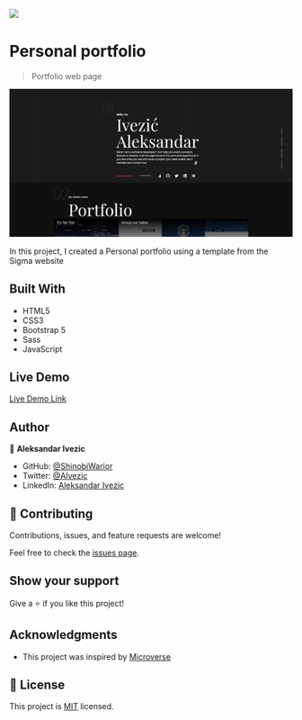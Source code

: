 ![](https://img.shields.io/badge/myapp-blueviolet)


# Personal portfolio


> Portfolio web page

![screenshot](/imgs/Screenshot.png)

In this project, I created a Personal portfolio using a template from the Sigma website

## Built With

- HTML5
- CSS3
- Bootstrap 5
- Sass 
- JavaScript 


## Live Demo

[Live Demo Link](https://shinobiwarior.github.io/Personal_Portfolio/)


## Author

👤 **Aleksandar Ivezic**

- GitHub: [@ShinobiWarior](https://github.com/shinobiwarior)
- Twitter: [@AIvezic](https://twitter.com/AIvezic)
- LinkedIn: [Aleksandar Ivezic](https://linkedin.com/in/aleksandar-ivezic)



## 🤝 Contributing

Contributions, issues, and feature requests are welcome!

Feel free to check the [issues page](https://github.com/ShinobiWarior/Personal_Portfolio/issues/).

## Show your support

Give a ⭐️ if you like this project!

## Acknowledgments

- This project was inspired by [Microverse](https://www.microverse.org/?grsf=w9rx3c)

## 📝 License

This project is [MIT](https://github.com/ShinobiWarior/Personal_Portfolio/blob/master/LICENSE) licensed.
